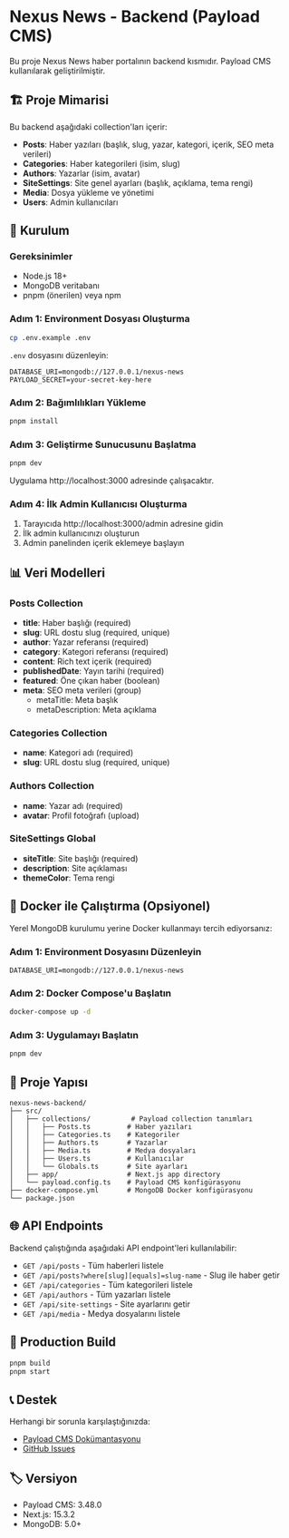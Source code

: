 # Nexus News - Backend (Payload CMS)

Bu proje Nexus News haber portalının backend kısmıdır. Payload CMS kullanılarak geliştirilmiştir.

## 🏗️ Proje Mimarisi

Bu backend aşağıdaki collection'ları içerir:
- **Posts**: Haber yazıları (başlık, slug, yazar, kategori, içerik, SEO meta verileri)
- **Categories**: Haber kategorileri (isim, slug)
- **Authors**: Yazarlar (isim, avatar)
- **SiteSettings**: Site genel ayarları (başlık, açıklama, tema rengi)
- **Media**: Dosya yükleme ve yönetimi
- **Users**: Admin kullanıcıları

## 🚀 Kurulum

### Gereksinimler
- Node.js 18+
- MongoDB veritabanı
- pnpm (önerilen) veya npm

### Adım 1: Environment Dosyası Oluşturma
```bash
cp .env.example .env
```

`.env` dosyasını düzenleyin:
```env
DATABASE_URI=mongodb://127.0.0.1/nexus-news
PAYLOAD_SECRET=your-secret-key-here
```

### Adım 2: Bağımlılıkları Yükleme
```bash
pnpm install
```

### Adım 3: Geliştirme Sunucusunu Başlatma
```bash
pnpm dev
```

Uygulama http://localhost:3000 adresinde çalışacaktır.

### Adım 4: İlk Admin Kullanıcısı Oluşturma
1. Tarayıcıda http://localhost:3000/admin adresine gidin
2. İlk admin kullanıcınızı oluşturun
3. Admin panelinden içerik eklemeye başlayın

## 📊 Veri Modelleri

### Posts Collection
- **title**: Haber başlığı (required)
- **slug**: URL dostu slug (required, unique)  
- **author**: Yazar referansı (required)
- **category**: Kategori referansı (required)
- **content**: Rich text içerik (required)
- **publishedDate**: Yayın tarihi (required)
- **featured**: Öne çıkan haber (boolean)
- **meta**: SEO meta verileri (group)
  - metaTitle: Meta başlık
  - metaDescription: Meta açıklama

### Categories Collection
- **name**: Kategori adı (required)
- **slug**: URL dostu slug (required, unique)

### Authors Collection  
- **name**: Yazar adı (required)
- **avatar**: Profil fotoğrafı (upload)

### SiteSettings Global
- **siteTitle**: Site başlığı (required)
- **description**: Site açıklaması
- **themeColor**: Tema rengi

## 🐳 Docker ile Çalıştırma (Opsiyonel)

Yerel MongoDB kurulumu yerine Docker kullanmayı tercih ediyorsanız:

### Adım 1: Environment Dosyasını Düzenleyin
```env
DATABASE_URI=mongodb://127.0.0.1/nexus-news
```

### Adım 2: Docker Compose'u Başlatın
```bash
docker-compose up -d
```

### Adım 3: Uygulamayı Başlatın
```bash
pnpm dev
```

## 📁 Proje Yapısı

```
nexus-news-backend/
├── src/
│   ├── collections/          # Payload collection tanımları
│   │   ├── Posts.ts         # Haber yazıları
│   │   ├── Categories.ts    # Kategoriler
│   │   ├── Authors.ts       # Yazarlar
│   │   ├── Media.ts         # Medya dosyaları
│   │   ├── Users.ts         # Kullanıcılar
│   │   └── Globals.ts       # Site ayarları
│   ├── app/                 # Next.js app directory
│   └── payload.config.ts    # Payload CMS konfigürasyonu
├── docker-compose.yml       # MongoDB Docker konfigürasyonu
└── package.json
```

## 🌐 API Endpoints

Backend çalıştığında aşağıdaki API endpoint'leri kullanılabilir:

- `GET /api/posts` - Tüm haberleri listele
- `GET /api/posts?where[slug][equals]=slug-name` - Slug ile haber getir
- `GET /api/categories` - Tüm kategorileri listele
- `GET /api/authors` - Tüm yazarları listele
- `GET /api/site-settings` - Site ayarlarını getir
- `GET /api/media` - Medya dosyalarını listele

## 🔧 Production Build

```bash
pnpm build
pnpm start
```

## 📞 Destek

Herhangi bir sorunla karşılaştığınızda:
- [Payload CMS Dokümantasyonu](https://payloadcms.com/docs)
- [GitHub Issues](https://github.com/payloadcms/payload/issues)

## 🏷️ Versiyon

- Payload CMS: 3.48.0
- Next.js: 15.3.2
- MongoDB: 5.0+
